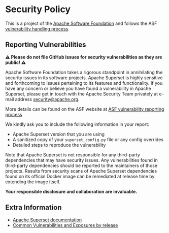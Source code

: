 # Security Policy

This is a project of the [Apache Software Foundation](https://apache.org) and follows the
ASF [vulnerability handling process](https://apache.org/security/#vulnerability-handling).

## Reporting Vulnerabilities

**⚠️ Please do not file GitHub issues for security vulnerabilities as they are public! ⚠️**


Apache Software Foundation takes a rigorous standpoint in annihilating the security issues
in its software projects. Apache Superset is highly sensitive and forthcoming to issues 
pertaining to its features and functionality.
If you have any concern or believe you have found a vulnerability in Apache Superset,
please get in touch with the Apache Security Team privately at
e-mail address [security@apache.org](mailto:security@apache.org).

More details can be found on the ASF website at
[ASF vulnerability reporting process](https://apache.org/security/#reporting-a-vulnerability)

We kindly ask you to include the following information in your report:
- Apache Superset version that you are using
- A sanitized copy of your `superset_config.py` file or any config overrides
- Detailed steps to reproduce the vulnerability

Note that Apache Superset is not responsible for any third-party dependencies that may 
have security issues. Any vulnerabilities found in third-party dependencies should be 
reported to the maintainers of those projects. Results from security scans of Apache 
Superset dependencies found on its official Docker image can be remediated at release time
by extending the image itself.

**Your responsible disclosure and collaboration are invaluable.**

## Extra Information

 - [Apache Superset documentation](https://superset.apache.org/docs/security)
 - [Common Vulnerabilities and Exposures by release](https://superset.apache.org/docs/security/cves)

